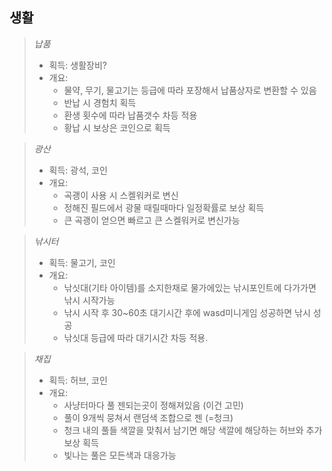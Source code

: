 ## 생활

> *납품*
> - 획득: 생활장비?
> - 개요: 
>   + 물약, 무기, 물고기는 등급에 따라 포장해서 납품상자로 변환할 수 있음
>   + 반납 시 경험치 획득
>   + 환생 횟수에 따라 납품갯수 차등 적용
>   + 황납 시 보상은 코인으로 획득

> *광산*
> - 획득: 광석, 코인
> - 개요: 
>   + 곡괭이 사용 시 스켈워커로 변신
>   + 정해진 필드에서 광물 때릴때마다 일정확률로 보상 획득
>   + 큰 곡괭이 얻으면 빠르고 큰 스켈워커로 변신가능

> *낚시터*
> - 획득: 물고기, 코인
> - 개요: 
>   + 낚싯대(기타 아이템)를 소지한채로 물가에있는 낚시포인트에 다가가면 낚시 시작가능
>   + 낚시 시작 후 30~60초 대기시간 후에 wasd미니게임 성공하면 낚시 성공
>   + 낚싯대 등급에 따라 대기시간 차등 적용.

> *채집*
> - 획득: 허브, 코인
> - 개요: 
>   + 사냥터마다 풀 젠되는곳이 정해져있음 (이건 고민)
>   + 풀이 9개씩 뭉쳐서 랜덤색 조합으로 젠 (=청크)
>   + 청크 내의 풀들 색깔을 맞춰서 남기면 해당 색깔에 해당하는 허브와 추가 보상 획득
>   + 빛나는 풀은 모든색과 대응가능
